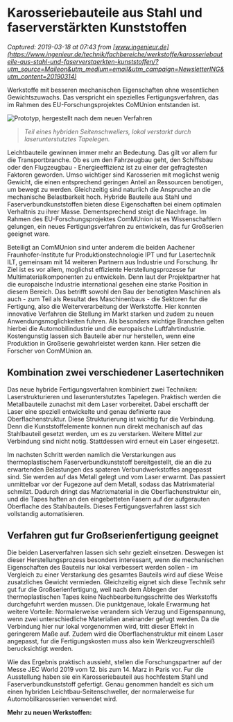 # Karosseriebauteile aus Stahl und faserverstärkten Kunststoffen

_Captured: 2019-03-18 at 07:43 from [www.ingenieur.de](https://www.ingenieur.de/technik/fachbereiche/werkstoffe/karosseriebauteile-aus-stahl-und-faserverstaerkten-kunststoffen/?utm_source=Maileon&utm_medium=email&utm_campaign=NewsletterING&utm_content=20190314)_

Werkstoffe mit besseren mechanischen Eigenschaften ohne wesentlichen Gewichtszuwachs. Das verspricht ein spezielles Fertigungsverfahren, das im Rahmen des EU-Forschungsprojektes CoMUnion entstanden ist.

![Prototyp, hergestellt nach dem neuen Verfahren](https://www.ingenieur.de/wp-content/uploads/2019/03/fraunhofer_ipt_leichtbauteil.jpg)

> _Teil eines hybriden Seitenschwellers, lokal verstarkt durch laserunterstutztes Tapelegen._

Leichtbauteile gewinnen immer mehr an Bedeutung. Das gilt vor allem fur die Transportbranche. Ob es um den Fahrzeugbau geht, den Schiffsbau oder den Flugzeugbau - Energieeffizienz ist zu einer der gefragtesten Faktoren geworden. Umso wichtiger sind Karosserien mit moglichst wenig Gewicht, die einen entsprechend geringen Anteil an Ressourcen benotigen, um bewegt zu werden. Gleichzeitig sind naturlich die Anspruche an die mechanische Belastbarkeit hoch. Hybride Bauteile aus Stahl und Faserverbundkunststoffen bieten diese Eigenschaften bei einem optimalen Verhaltnis zu ihrer Masse. Dementsprechend steigt die Nachfrage. Im Rahmen des EU-Forschungsprojektes ComMUnion ist es Wissenschaftlern gelungen, ein neues Fertigungsverfahren zu entwickeln, das fur Großserien geeignet ware.

Beteiligt an ComMUnion sind unter anderem die beiden Aachener Fraunhofer-Institute fur Produktionstechnologie IPT und fur Lasertechnik ILT, gemeinsam mit 14 weiteren Partnern aus Industrie und Forschung. Ihr Ziel ist es vor allem, moglichst effiziente Herstellungsprozesse fur Multimaterialkomponenten zu entwickeln. Denn laut der Projektpartner hat die europaische Industrie international gesehen eine starke Position in diesem Bereich. Das betrifft sowohl den Bau der benotigten Maschinen als auch - zum Teil als Resultat des Maschinenbaus - die Sektoren fur die Fertigung, also die Weiterverarbeitung der Werkstoffe. Hier konnten innovative Verfahren die Stellung im Markt starken und zudem zu neuen Anwendungsmoglichkeiten fuhren. Als besonders wichtige Branchen gelten hierbei die Automobilindustrie und die europaische Luftfahrtindustrie. Kostengunstig lassen sich Bauteile aber nur herstellen, wenn eine Produktion in Großserie gewahrleistet werden kann. Hier setzen die Forscher von ComMUnion an.

## Kombination zwei verschiedener Lasertechniken

Das neue hybride Fertigungsverfahren kombiniert zwei Techniken: Laserstrukturieren und laserunterstutztes Tapelegen. Praktisch werden die Metallbauteile zunachst mit dem Laser vorbereitet. Dabei erschafft der Laser eine speziell entwickelte und genau definierte raue Oberflachenstruktur. Diese Strukturierung ist wichtig fur die Verbindung. Denn die Kunststoffelemente konnen nun direkt mechanisch auf das Stahlbauteil gesetzt werden, um es zu verstarken. Weitere Mittel zur Verbindung sind nicht notig. Stattdessen wird erneut ein Laser eingesetzt.

Im nachsten Schritt werden namlich die Verstarkungen aus thermoplastischem Faserverbundkunststoff bereitgestellt, die an die zu erwartenden Belastungen des spateren Verbundwerkstoffes angepasst sind. Sie werden auf das Metall gelegt und vom Laser erwarmt. Das passiert unmittelbar vor der Fugezone auf dem Metall, sodass das Matrixmaterial schmilzt. Dadurch dringt das Matrixmaterial in die Oberflachenstruktur ein, und die Tapes haften an den eingebetteten Fasern auf der aufgerauten Oberflache des Stahlbauteils. Dieses Fertigungsverfahren lasst sich vollstandig automatisieren.

## Verfahren gut fur Großserienfertigung geeignet

Die beiden Laserverfahren lassen sich sehr gezielt einsetzen. Deswegen ist dieser Herstellungsprozess besonders interessant, wenn die mechanischen Eigenschaften des Bauteils nur lokal verbessert werden sollen - im Vergleich zu einer Verstarkung des gesamtes Bauteils wird auf diese Weise zusatzliches Gewicht vermieden. Gleichzeitig eignet sich diese Technik sehr gut fur die Großserienfertigung, weil nach dem Ablegen der thermoplastischen Tapes keine Nachbearbeitungsschritte des Werkstoffs durchgefuhrt werden mussen. Die punktgenaue, lokale Erwarmung hat weitere Vorteile: Normalerweise verandern sich Verzug und Eigenspannung, wenn zwei unterschiedliche Materialien aneinander gefugt werden. Da die Verbindung hier nur lokal vorgenommen wird, tritt dieser Effekt in geringerem Maße auf. Zudem wird die Oberflachenstruktur mit einem Laser angepasst, fur die Fertigungskosten muss also kein Werkzeugverschleiß berucksichtigt werden.

Wie das Ergebnis praktisch aussieht, stellen die Forschungspartner auf der Messe JEC World 2019 vom 12. bis zum 14. Marz in Paris vor. Fur die Ausstellung haben sie ein Karosseriebauteil aus hochfestem Stahl und Faserverbundkunststoff gefertigt. Genau genommen handelt es sich um einen hybriden Leichtbau-Seitenschweller, der normalerweise fur Automobilkarosserien verwendet wird.

**Mehr zu neuen Werkstoffen:**
